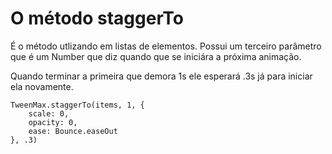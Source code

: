 # O método staggerTo
É o método utlizando em listas de elementos. Possui um terceiro parâmetro que é
um Number que diz quando que se iniciára a próxima animação.

Quando terminar a primeira que demora 1s ele esperará .3s já para iniciar ela
novamente.

```
TweenMax.staggerTo(items, 1, {
    scale: 0,
    opacity: 0,
    ease: Bounce.easeOut
}, .3)
```
